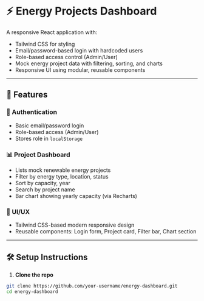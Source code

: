 # ⚡ Energy Projects Dashboard

A responsive React application with:

- Tailwind CSS for styling
- Email/password-based login with hardcoded users
- Role-based access control (Admin/User)
- Mock energy project data with filtering, sorting, and charts
- Responsive UI using modular, reusable components

---

## 🚀 Features

### 🔐 Authentication
- Basic email/password login
- Role-based access (Admin/User)
- Stores role in `localStorage`

### 📊 Project Dashboard
- Lists mock renewable energy projects
- Filter by energy type, location, status
- Sort by capacity, year
- Search by project name
- Bar chart showing yearly capacity (via Recharts)

### 💅 UI/UX
- Tailwind CSS-based modern responsive design
- Reusable components: Login form, Project card, Filter bar, Chart section

---

## 🛠️ Setup Instructions

1. **Clone the repo**
```bash
git clone https://github.com/your-username/energy-dashboard.git
cd energy-dashboard
